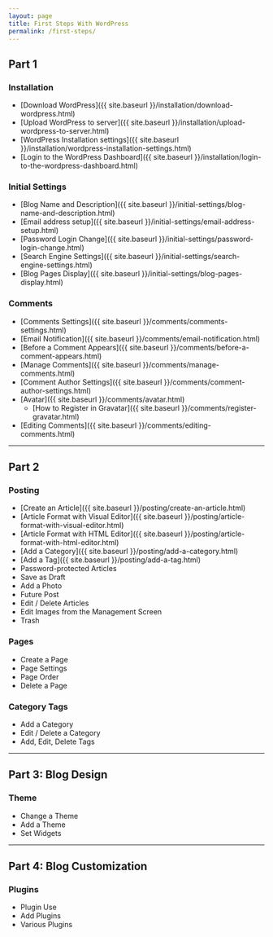 ```yaml
---
layout: page
title: First Steps With WordPress
permalink: /first-steps/
---
```


## Part 1

### Installation

* [Download WordPress]({{ site.baseurl }}/installation/download-wordpress.html)
* [Upload WordPress to server]({{ site.baseurl }}/installation/upload-wordpress-to-server.html)
* [WordPress Installation settings]({{ site.baseurl }}/installation/wordpress-installation-settings.html)
* [Login to the WordPress Dashboard]({{ site.baseurl }}/installation/login-to-the-wordpress-dashboard.html)

### Initial Settings

* [Blog Name and Description]({{ site.baseurl }}/initial-settings/blog-name-and-description.html)
* [Email address setup]({{ site.baseurl }}/initial-settings/email-address-setup.html)
* [Password Login Change]({{ site.baseurl }}/initial-settings/password-login-change.html)
* [Search Engine Settings]({{ site.baseurl }}/initial-settings/search-engine-settings.html)
* [Blog Pages Display]({{ site.baseurl }}/initial-settings/blog-pages-display.html)

### Comments

* [Comments Settings]({{ site.baseurl }}/comments/comments-settings.html)
* [Email Notification]({{ site.baseurl }}/comments/email-notification.html)
* [Before a Comment Appears]({{ site.baseurl }}/comments/before-a-comment-appears.html)
* [Manage Comments]({{ site.baseurl }}/comments/manage-comments.html)
* [Comment Author Settings]({{ site.baseurl }}/comments/comment-author-settings.html)
* [Avatar]({{ site.baseurl }}/comments/avatar.html)
  * [How to Register in Gravatar]({{ site.baseurl }}/comments/register-gravatar.html)
* [Editing Comments]({{ site.baseurl }}/comments/editing-comments.html)

- - - -

## Part 2

### Posting

* [Create an Article]({{ site.baseurl }}/posting/create-an-article.html)
* [Article Format with Visual Editor]({{ site.baseurl }}/posting/article-format-with-visual-editor.html)
* [Article Format with HTML Editor]({{ site.baseurl }}/posting/article-format-with-html-editor.html)
* [Add a Category]({{ site.baseurl }}/posting/add-a-category.html)
* [Add a Tag]({{ site.baseurl }}/posting/add-a-tag.html)
* Password-protected Articles
* Save as Draft
* Add a Photo
* Future Post
* Edit / Delete Articles
* Edit Images from the Management Screen
* Trash

### Pages

* Create a Page
* Page Settings
* Page Order
* Delete a Page

### Category Tags

* Add a Category
* Edit / Delete a Category
* Add, Edit, Delete Tags

- - - -

## Part 3: Blog Design

### Theme

* Change a Theme
* Add a Theme
* Set Widgets

- - - -

## Part 4: Blog Customization

### Plugins

* Plugin Use
* Add Plugins
* Various Plugins
